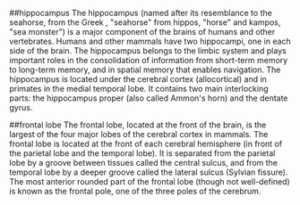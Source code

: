 
##hippocampus
	The hippocampus (named after its resemblance to the seahorse, from the Greek , "seahorse" from hippos, "horse" and kampos, "sea monster") is a major component of the brains of humans and other vertebrates. Humans and other mammals have two hippocampi, one in each side of the brain. The hippocampus belongs to the limbic system and plays important roles in the consolidation of information from short-term memory to long-term memory, and in spatial memory that enables navigation. The hippocampus is located under the cerebral cortex (allocortical) and in primates in the medial temporal lobe. It contains two main interlocking parts: the hippocampus proper (also called Ammon's horn) and the dentate gyrus. 

##frontal lobe
	The frontal lobe, located at the front of the brain, is the largest of the four major lobes of the cerebral cortex in mammals. The frontal lobe is located at the front of each cerebral hemisphere (in front of the parietal lobe and the temporal lobe). It is separated from the parietal lobe by a groove between tissues called the central sulcus, and from the temporal lobe by a deeper groove called the lateral sulcus (Sylvian fissure). The most anterior rounded part of the frontal lobe (though not well-defined) is known as the frontal pole, one of the three poles of the cerebrum.
